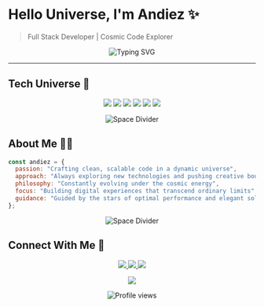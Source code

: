 # Hello Universe, I'm Andiez ✨

> Full Stack Developer | Cosmic Code Explorer

<div align="center">
  
  ![Typing SVG](https://readme-typing-svg.demolab.com?font=Fira+Code&duration=3000&pause=1000&color=00F0FF&center=true&vCenter=true&width=435&lines=JavaScript+Enthusiast;TypeScript+Voyager;React+Architect;Node.js+Engineer)
  
</div>

---

## Tech Universe 🌌

<div align="center">
  <img src="https://img.shields.io/badge/-JavaScript-F7DF1E?style=flat-square&logo=javascript&logoColor=black" />
  <img src="https://img.shields.io/badge/-TypeScript-3178C6?style=flat-square&logo=typescript&logoColor=white" />
  <img src="https://img.shields.io/badge/-React-61DAFB?style=flat-square&logo=react&logoColor=black" />
  <img src="https://img.shields.io/badge/-Node.js-339933?style=flat-square&logo=node.js&logoColor=white" />
  <img src="https://img.shields.io/badge/-GitHub-181717?style=flat-square&logo=github&logoColor=white" />
  <img src="https://img.shields.io/badge/-VSCode-007ACC?style=flat-square&logo=visual-studio-code&logoColor=white" />
</div>

<div align="center">
  
  ![Space Divider](https://capsule-render.vercel.app/api?type=wave&color=00F0FF&height=60&section=header&text=&fontSize=90)
  
</div>

## About Me 👨‍🚀

```javascript
const andiez = {
  passion: "Crafting clean, scalable code in a dynamic universe",
  approach: "Always exploring new technologies and pushing creative boundaries",
  philosophy: "Constantly evolving under the cosmic energy",
  focus: "Building digital experiences that transcend ordinary limits",
  guidance: "Guided by the stars of optimal performance and elegant solutions"
};
```

<div align="center">
  
  ![Space Divider](https://capsule-render.vercel.app/api?type=wave&color=00F0FF&height=60&section=header&text=&fontSize=90&animation=fadeIn)
  
</div>

## Connect With Me 🌠

<div align="center">
  <a href="mailto:your.email@example.com">
    <img src="https://img.shields.io/badge/-Email-EA4335?style=for-the-badge&logo=gmail&logoColor=white" />
  </a>
  <a href="https://linkedin.com/in/andiez">
    <img src="https://img.shields.io/badge/-LinkedIn-0A66C2?style=for-the-badge&logo=linkedin&logoColor=white" />
  </a>
  <a href="https://andiez.dev">
    <img src="https://img.shields.io/badge/-Portfolio-000000?style=for-the-badge&logo=about.me&logoColor=white" />
  </a>
</div>

<div align="center">
  
  ![](https://capsule-render.vercel.app/api?type=waving&color=00F0FF&height=100&section=footer)
  
</div>

<!-- Visitor count -->
<div align="center">
  <img src="https://komarev.com/ghpvc/?username=andiez&color=00F0FF&style=flat-square&label=Cosmic+Visitors" alt="Profile views" />
</div>
